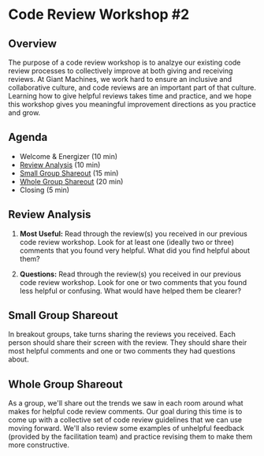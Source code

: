 # Code Review Workshop #2

## Overview

The purpose of a code review workshop is to analzye our existing code review processes to collectively improve at both giving and receiving reviews. At Giant Machines, we work hard to ensure an inclusive and collaborative culture, and code reviews are an important part of that culture. Learning how to give helpful reviews takes time and practice, and we hope this workshop gives you meaningful improvement directions as you practice and grow.

## Agenda

- Welcome & Energizer (10 min)
- [Review Analysis](#review-analysis) (10 min)
- [Small Group Shareout](#small-group-shareout) (15 min)
- [Whole Group Shareout](whole-group-shareout) (20 min)
- Closing (5 min)

## Review Analysis

1. **Most Useful:** Read through the review(s) you received in our previous code review workshop. Look for at least one (ideally two or three) comments that you found very helpful. What did you find helpful about them?

2. **Questions:**  Read through the review(s) you received in our previous code review workshop. Look for one or two comments that you found less helpful or confusing. What would have helped them be clearer?

## Small Group Shareout

In breakout groups, take turns sharing the reviews you received. Each person should share their screen with the review. They should share their most helpful comments and one or two comments they had questions about.

## Whole Group Shareout

As a group, we'll share out the trends we saw in each room around what makes for helpful code review comments. Our goal during this time is to come up with a collective set of code review guidelines that we can use moving forward. We'll also review some examples of unhelpful feedback (provided by the facilitation team) and practice revising them to make them more constructive.

